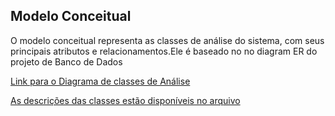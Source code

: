## Modelo Conceitual
O modelo conceitual representa as classes de análise do sistema, com seus principais
atributos e relacionamentos.Ele é baseado no no diagram ER do projeto de Banco de Dados

[Link para o Diagrama de classes de Análise](imagens/diagramaClasse.png)

[As descrições das classes estão disponíveis no arquivo](Detalhe_modelo.md)
